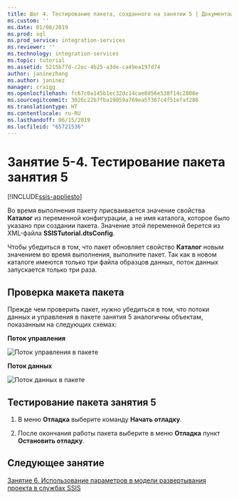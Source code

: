 ```yaml
---
title: Шаг 4. Тестирование пакета, созданного на занятии 5 | Документация Майкрософт
ms.custom: ''
ms.date: 01/08/2019
ms.prod: sql
ms.prod_service: integration-services
ms.reviewer: ''
ms.technology: integration-services
ms.topic: tutorial
ms.assetid: 5215b77d-c2ec-4b25-a3de-ca49ea197d74
author: janinezhang
ms.author: janinez
manager: craigg
ms.openlocfilehash: fc67c0a145b1ec32dc14cae8d56e538f14c2808e
ms.sourcegitcommit: 3026c22b7fba19059a769ea5f367c4f51efaf286
ms.translationtype: HT
ms.contentlocale: ru-RU
ms.lasthandoff: 06/15/2019
ms.locfileid: "65721536"
---
```

# <a name="lesson-5-4-test-the-lesson-5-package"></a>Занятие 5-4. Тестирование пакета занятия 5

[!INCLUDE[ssis-appliesto](../includes/ssis-appliesto-ssvrpluslinux-asdb-asdw-xxx.md)]



Во время выполнения пакету присваивается значение свойства **Каталог** из переменной конфигурации, а не имя каталога, которое было указано при создании пакета. Значение этой переменной берется из XML-файла **SSISTutorial.dtsConfig**.  
  
Чтобы убедиться в том, что пакет обновляет свойство **Каталог** новым значением во время выполнения, выполните пакет. Так как в новом каталоге имеются только три файла образцов данных, поток данных запускается только три раза.  
  
## <a name="checking-the-package-layout"></a>Проверка макета пакета  
Прежде чем проверить пакет, нужно убедиться в том, что потоки данных и управления в пакете занятия 5 аналогичны объектам, показанным на следующих схемах:  
  
**Поток управления**  
  
![Поток управления в пакете](../integration-services/media/task4lesson2control.gif "Поток управления в пакете")  
  
**Поток данных**  
  
![Поток данных в пакете](../integration-services/media/task9lesson1data.gif "Поток данных в пакете")  
  
## <a name="test-the-lesson-5-package"></a>Тестирование пакета занятия 5  
  
1.  В меню **Отладка** выберите команду **Начать отладку**.  
  
2.  После окончания работы пакета выберите в меню **Отладка** пункт **Остановить отладку**.  
  
## <a name="next-lesson"></a>Следующее занятие  
[Занятие 6. Использование параметров в модели развертывания проекта в службах SSIS](../integration-services/lesson-6-using-parameters-with-the-project-deployment-model-in-ssis.md)  
  
  
  
